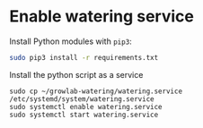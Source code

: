 # Enable watering service 

Install Python modules with `pip3`:

```bash
sudo pip3 install -r requirements.txt
```


Install the python script as a service
```shell
sudo cp ~/growlab-watering/watering.service /etc/systemd/system/watering.service
sudo systemctl enable watering.service
sudo systemctl start watering.service
```